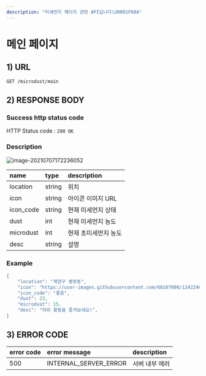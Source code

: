 ```yaml
---
description: "미세먼지 페이지 관련 API입니다\U0001F60A"
---
```


# 메인 페이지

## 1\) URL

```text
GET /microdust/main
```

## 2\) RESPONSE BODY

### Success http status code

HTTP Status code : `200 OK`

### Description

![image-20210707172236052](C:\Users\mook1\AppData\Roaming\Typora\typora-user-images\image-20210707172236052.png)

| name | type | description |
| :--- | :--- | :--- |
| location | string | 위치 |
| icon | string | 아이콘 이미지 URL |
| icon\_code | string | 현재 미세먼지 상태 |
| dust | int | 현재 미세먼지 농도 |
| microdust | int | 현재 초미세먼지 농도 |
| desc | string | 설명 |

### Example

```java
{
    "location": "계양구 병방동",
    "icon": "https://user-images.githubusercontent.com/68107000/124224687-19f86b00-db41-11eb-9090-d2b32f38fa67.png",
    "icon_code": "좋음", 
    "dust": 23,
    "microdust": 15,
    "desc": "야외 활동을 즐겨보세요!",
}
```

## 3\) ERROR CODE

| error code | error message | description |
| :--- | :--- | :--- |
| 500 | INTERNAL\_SERVER\_ERROR | 서버 내부 에러 |

